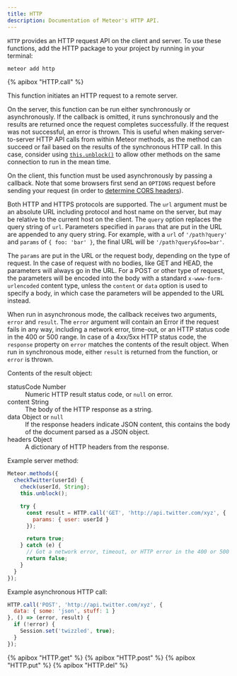```yaml
---
title: HTTP
description: Documentation of Meteor's HTTP API.
---
```


`HTTP` provides an HTTP request API on the client and server.  To use
these functions, add the HTTP package to your project by running in your
terminal:

```bash
meteor add http
```

{% apibox "HTTP.call" %}

This function initiates an HTTP request to a remote server.

On the server, this function can be run either synchronously or
asynchronously.  If the callback is omitted, it runs synchronously
and the results are returned once the request completes successfully.
If the request was not successful, an error is thrown.
This is
useful when making server-to-server HTTP API calls from within Meteor
methods, as the method can succeed or fail based on the results of the
synchronous HTTP call.  In this case, consider using
[`this.unblock()`](#method_unblock) to allow other methods on the same
connection to run in
the mean time.  

On the client, this function must be used asynchronously by passing a 
callback. Note that some browsers first send an `OPTIONS` request before 
sending your request (in order to
[determine CORS headers](http://stackoverflow.com/a/21783145/627729)).

Both HTTP and HTTPS protocols are supported.  The `url` argument must be
an absolute URL including protocol and host name on the server, but may be
relative to the current host on the client.  The `query` option
replaces the query string of `url`.  Parameters specified in `params`
that are put in the URL are appended to any query string.
For example, with a `url` of `'/path?query'` and
`params` of `{ foo: 'bar' }`, the final URL will be `'/path?query&foo=bar'`.

The `params` are put in the URL or the request body, depending on the
type of request.  In the case of request with no bodies, like GET and
HEAD, the parameters will always go in the URL.  For a POST or other
type of request, the parameters will be encoded into the body with a
standard `x-www-form-urlencoded` content type, unless the `content`
or `data` option is used to specify a body, in which case the
parameters will be appended to the URL instead.

When run in asynchronous mode, the callback receives two arguments,
`error` and `result`.  The
`error` argument will contain an Error if the request fails in any
way, including a network error, time-out, or an HTTP status code in
the 400 or 500 range.  In case of a 4xx/5xx HTTP status code, the
`response` property on `error` matches the contents of the result
object.  When run in synchronous mode, either `result` is returned
from the function, or `error` is thrown.

Contents of the result object:

<dl class="objdesc">

<dt><span class="name">statusCode</span>
  <span class="type">Number</span></dt>
<dd>Numeric HTTP result status code, or <code>null</code> on error.</dd>

<dt><span class="name">content</span>
  <span class="type">String</span></dt>
<dd>The body of the HTTP response as a string.</dd>

<dt><span class="name">data</span>
  <span class="type">Object or <code>null</code></span></dt>
<dd>If the response headers indicate JSON content, this contains the body of the document parsed as a JSON object.</dd>

<dt><span class="name">headers</span>
  <span class="type">Object</span></dt>
<dd>A dictionary of HTTP headers from the response.</dd>

</dl>

Example server method:

```js
Meteor.methods({
  checkTwitter(userId) {
    check(userId, String);
    this.unblock();

    try {
      const result = HTTP.call('GET', 'http://api.twitter.com/xyz', {
        params: { user: userId }
      });

      return true;
    } catch (e) {
      // Got a network error, timeout, or HTTP error in the 400 or 500 range.
      return false;
    }
  }
});
```

Example asynchronous HTTP call:

```js
HTTP.call('POST', 'http://api.twitter.com/xyz', {
  data: { some: 'json', stuff: 1 }
}, () => (error, result) {
  if (!error) {
    Session.set('twizzled', true);
  }
});
```

{% apibox "HTTP.get" %}
{% apibox "HTTP.post" %}
{% apibox "HTTP.put" %}
{% apibox "HTTP.del" %}
